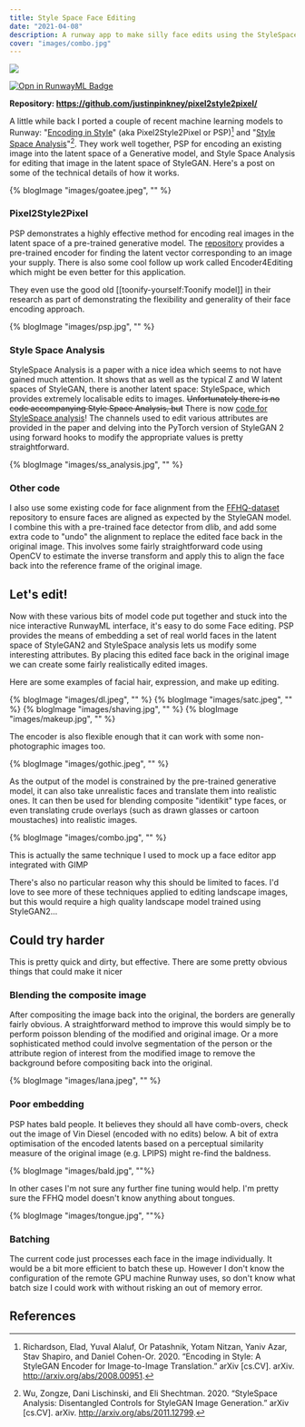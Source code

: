 ```yaml
---
title: Style Space Face Editing
date: "2021-04-08"
description: A runway app to make silly face edits using the StyleSpace of StyleGAN
cover: "images/combo.jpg"
---
```


![](https://github.com/justinpinkney/pixel2style2pixel/raw/master/images/face-edit-runway.gif)

[![Opn in RunwayML Badge](https://open-app.runwayml.com/gh-badge.svg)](https://app.runwayml.com/models/justinpinkney/Style-space-face-editing)

__Repository: https://github.com/justinpinkney/pixel2style2pixel/__

A little while back I ported a couple of recent machine learning models to Runway: "[Encoding in Style](https://arxiv.org/abs/2008.00951)" (aka Pixel2Style2Pixel or PSP)[^psp] and "[Style Space Analysis](https://arxiv.org/abs/2011.12799)"[^style-space]. They work well together, PSP for encoding an existing image into the latent space of a Generative model, and Style Space Analysis for editing that image in the latent space of StyleGAN. Here's a post on some of the technical details of how it works.

{% blogImage "images/goatee.jpeg", "" %}

### Pixel2Style2Pixel

PSP demonstrates a highly effective method for encoding real images in the latent space of a pre-trained generative model. The [repository](https://github.com/eladrich/pixel2style2pixel) provides a pre-trained encoder for finding the latent vector corresponding to an image your supply. There is also some cool follow up work called Encoder4Editing which might be even better for this application.

They even use the good old [[toonify-yourself:Toonify model]] in their research as part of demonstrating the flexibility and generality of their face encoding approach.

{% blogImage "images/psp.jpg", "" %}

### Style Space Analysis

StyleSpace Analysis is a paper with a nice idea which seems to not have gained much attention. It shows that as well as the typical Z and W latent spaces of StyleGAN, there is another latent space: StyleSpace, which provides extremely localisable edits to images. <strike>Unfortunately there is no code accompanying Style Space Analysis, but</strike> There is now [code for StyleSpace analysis](https://github.com/betterze/StyleSpace)! The channels used to edit various attributes are provided in the paper and delving into the PyTorch version of StyleGAN 2 using forward hooks to modify the appropriate values is pretty straightforward.

{% blogImage "images/ss_analysis.jpg", "" %}

### Other code

I also use some existing code for face alignment from the [FFHQ-dataset](https://github.com/NVlabs/ffhq-dataset) repository to ensure faces are aligned as expected by the StyleGAN model. I combine this with a pre-trained face detector from dlib, and add some extra code to "undo" the alignment to replace the edited face back in the original image. This involves some fairly straightforward code using OpenCV to estimate the inverse transform and apply this to align the face back into the reference frame of the original image.

## Let's edit!

Now with these various bits of model code put together and stuck into the nice interactive RunwayML interface, it's easy to do some Face editing. PSP provides the means of embedding a set of real world faces in the latent space of StyleGAN2 and StyleSpace analysis lets us modify some interesting attributes. By placing this edited face back in the original image we can create some fairly realistically edited images.

Here are some examples of facial hair, expression, and make up editing.

{% blogImage "images/dl.jpeg", "" %}
{% blogImage "images/satc.jpeg", "" %}
{% blogImage "images/shaving.jpg", "" %}
{% blogImage "images/makeup.jpg", "" %}

The encoder is also flexible enough that it can work with some non-photographic images too.

{% blogImage "images/gothic.jpeg", "" %}

As the output of the model is constrained by the pre-trained generative model, it can also take unrealistic faces and translate them into realistic ones. It can then be used for blending composite "identikit" type faces, or even translating crude overlays (such as drawn glasses or cartoon moustaches) into realistic images.

{% blogImage "images/combo.jpg", "" %}

This is actually the same technique I used to mock up a face editor app integrated with GIMP

<Vimeo vimeoId="536038892" />

There's also no particular reason why this should be limited to faces. I'd love to see more of these techniques applied to editing landscape images, but this would require a high quality landscape model trained using StyleGAN2...


## Could try harder

This is pretty quick and dirty, but effective. There are some pretty obvious things that could make it nicer

### Blending the composite image

After compositing the image back into the original, the borders are generally fairly obvious. A straightforward method to improve this would simply be to perform poisson blending of the modified and original image. Or a more sophisticated method could involve segmentation of the person or the attribute region of interest from the modified image to remove the background before compositing back into the original.

{% blogImage "images/lana.jpeg", "" %}


### Poor embedding

PSP hates bald people. It believes they should all have comb-overs, check out the image of Vin Diesel (encoded with no edits) below. A bit of extra optimisation of the encoded latents based on a perceptual similarity measure of the original image (e.g. LPIPS) might re-find the baldness.

{% blogImage "images/bald.jpg", ""%}

In other cases I'm not sure any further fine tuning would help. I'm pretty sure the FFHQ model doesn't know anything about tongues.

{% blogImage "images/tongue.jpg", ""%}

### Batching

The current code just processes each face in the image individually. It would be a bit more efficient to batch these up. However I don't know the configuration of the remote GPU machine Runway uses, so don't know what batch size I could work with without risking an out of memory error.


## References

[^psp]: Richardson, Elad, Yuval Alaluf, Or Patashnik, Yotam Nitzan, Yaniv Azar, Stav Shapiro, and Daniel Cohen-Or. 2020. “Encoding in Style: A StyleGAN Encoder for Image-to-Image Translation.” arXiv [cs.CV]. arXiv. http://arxiv.org/abs/2008.00951.

[^style-space]: Wu, Zongze, Dani Lischinski, and Eli Shechtman. 2020. “StyleSpace Analysis: Disentangled Controls for StyleGAN Image Generation.” arXiv [cs.CV]. arXiv. http://arxiv.org/abs/2011.12799.
